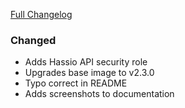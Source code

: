 [Full Changelog][changelog]

### Changed

- Adds Hassio API security role
- Upgrades base image to v2.3.0
- Typo correct in README
- Adds screenshots to documentation

[changelog]: https://github.com/hassio-addons/addon-log-viewer/compare/v0.2.1...v0.3.0
